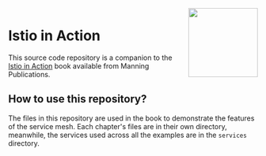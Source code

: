 <img align="right" width="140" src="https://images.manning.com/360/480/resize/book/2/af4f618-f704-4bf5-9617-3e2db3e43e58/Psta-Istio-MEAP-HI.png">

# Istio in Action

This source code repository is a companion to the [Istio in Action](https://www.manning.com/books/istio-in-action?gclid=CjwKCAjwmK6IBhBqEiwAocMc8r1CbhNMku7SftXodMU3tmAOi0h665niLMkJF-4pQ0o6tiDaGGwUeBoCpLgQAvD_BwE) book available from Manning Publications.

## How to use this repository?

The files in this repository are used in the book to demonstrate the features of the service mesh. Each chapter's files are in their own directory, meanwhile, the services used across all the examples are in the `services` directory.

